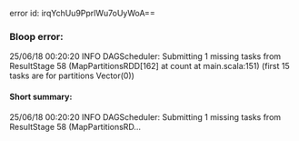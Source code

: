 error id: irqYchUu9PprlWu7oUyWoA==
### Bloop error:

25/06/18 00:20:20 INFO DAGScheduler: Submitting 1 missing tasks from ResultStage 58 (MapPartitionsRDD[162] at count at main.scala:151) (first 15 tasks are for partitions Vector(0))
#### Short summary: 

25/06/18 00:20:20 INFO DAGScheduler: Submitting 1 missing tasks from ResultStage 58 (MapPartitionsRD...